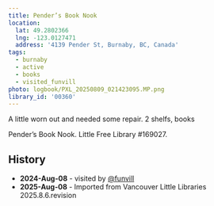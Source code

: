 ```yaml
---
title: Pender’s Book Nook
location:
  lat: 49.2802366
  lng: -123.0127471
  address: '4139 Pender St, Burnaby, BC, Canada'
tags:
  - burnaby
  - active
  - books
  - visited_funvill
photo: logbook/PXL_20250809_021423095.MP.png
library_id: '00360'
---
```


A little worn out and needed some repair. 2 shelfs, books

Pender’s Book Nook. Little Free Library #169027.

## History

- **2024-Aug-08** - visited by [@funvill](https://blog.abluestar.com)
- **2025-Aug-08** - Imported from Vancouver Little Libraries 2025.8.6.revision
